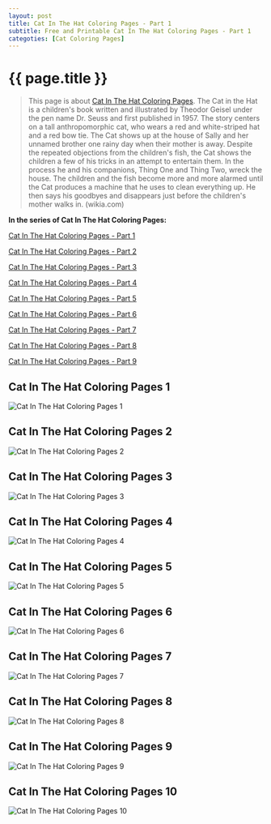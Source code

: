 ```yaml
---
layout: post
title: Cat In The Hat Coloring Pages - Part 1
subtitle: Free and Printable Cat In The Hat Coloring Pages - Part 1
categoties: [Cat Coloring Pages]
---
```

{{ page.title }}
================
> This page is about [Cat In The Hat Coloring Pages](https://hoanghabelle.github.io/). The Cat in the Hat is a children's book written and illustrated by Theodor Geisel under the pen name Dr. Seuss and first published in 1957. The story centers on a tall anthropomorphic cat, who wears a red and white-striped hat and a red bow tie. The Cat shows up at the house of Sally and her unnamed brother one rainy day when their mother is away. Despite the repeated objections from the children's fish, the Cat shows the children a few of his tricks in an attempt to entertain them. In the process he and his companions, Thing One and Thing Two, wreck the house. The children and the fish become more and more alarmed until the Cat produces a machine that he uses to clean everything up. He then says his goodbyes and disappears just before the children's mother walks in. (wikia.com)

**In the series of Cat In The Hat Coloring Pages:**

[Cat In The Hat Coloring Pages - Part 1](https://hoanghabelle.github.io/2017/11/06/Cat-In-The-Hat-Coloring-Pages-part-1.html)

[Cat In The Hat Coloring Pages - Part 2](https://hoanghabelle.github.io/2017/11/06/Cat-In-The-Hat-Coloring-Pages-part-2.html)

[Cat In The Hat Coloring Pages - Part 3](https://hoanghabelle.github.io/2017/11/06/Cat-In-The-Hat-Coloring-Pages-part-3.html)

[Cat In The Hat Coloring Pages - Part 4](https://hoanghabelle.github.io/2017/11/06/Cat-In-The-Hat-Coloring-Pages-part-4.html)

[Cat In The Hat Coloring Pages - Part 5](https://hoanghabelle.github.io/2017/11/06/Cat-In-The-Hat-Coloring-Pages-part-5.html)

[Cat In The Hat Coloring Pages - Part 6](https://hoanghabelle.github.io/2017/11/06/Cat-In-The-Hat-Coloring-Pages-part-6.html)

[Cat In The Hat Coloring Pages - Part 7](https://hoanghabelle.github.io/2017/11/06/Cat-In-The-Hat-Coloring-Pages-part-7.html)

[Cat In The Hat Coloring Pages - Part 8](https://hoanghabelle.github.io/2017/11/06/Cat-In-The-Hat-Coloring-Pages-part-8.html)

[Cat In The Hat Coloring Pages - Part 9](https://hoanghabelle.github.io/2017/11/06/Cat-In-The-Hat-Coloring-Pages-part-9.html)

## Cat In The Hat Coloring Pages 1
![Cat In The Hat Coloring Pages 1](https://hoanghabelle.github.io/img/Cat-In-The-Hat-Coloring-Pages%20(1).jpg "Cat In The Hat Coloring Pages 1")

## Cat In The Hat Coloring Pages 2
![Cat In The Hat Coloring Pages 2](https://hoanghabelle.github.io/img/Cat-In-The-Hat-Coloring-Pages%20(2).jpg "Cat In The Hat Coloring Pages 2")

## Cat In The Hat Coloring Pages 3
![Cat In The Hat Coloring Pages 3](https://hoanghabelle.github.io/img/Cat-In-The-Hat-Coloring-Pages%20(3).jpg "Cat In The Hat Coloring Pages 3")

## Cat In The Hat Coloring Pages 4
![Cat In The Hat Coloring Pages 4](https://hoanghabelle.github.io/img/Cat-In-The-Hat-Coloring-Pages%20(4).jpg "Cat In The Hat Coloring Pages 4")

<script async src="//pagead2.googlesyndication.com/pagead/js/adsbygoogle.js"></script><ins class="adsbygoogle" style="display:block" data-ad-format="fluid" data-ad-layout-key="-8i+1w-dq+e9+ft" data-ad-client="ca-pub-6753140515841889" data-ad-slot="6190446671"></ins> <script> (adsbygoogle = window.adsbygoogle || []).push({}); </script>

## Cat In The Hat Coloring Pages 5
![Cat In The Hat Coloring Pages 5](https://hoanghabelle.github.io/img/Cat-In-The-Hat-Coloring-Pages%20(5).jpg "Cat In The Hat Coloring Pages 5")

## Cat In The Hat Coloring Pages 6
![Cat In The Hat Coloring Pages 6](https://hoanghabelle.github.io/img/Cat-In-The-Hat-Coloring-Pages%20(6).jpg "Cat In The Hat Coloring Pages 6")

## Cat In The Hat Coloring Pages 7
![Cat In The Hat Coloring Pages 7](https://hoanghabelle.github.io/img/Cat-In-The-Hat-Coloring-Pages%20(7).jpg "Cat In The Hat Coloring Pages 7")

## Cat In The Hat Coloring Pages 8
![Cat In The Hat Coloring Pages 8](https://hoanghabelle.github.io/img/Cat-In-The-Hat-Coloring-Pages%20(8).jpg "Cat In The Hat Coloring Pages 8")

<script async src="//pagead2.googlesyndication.com/pagead/js/adsbygoogle.js"></script><ins class="adsbygoogle" style="display:block" data-ad-format="fluid" data-ad-layout-key="-8i+1w-dq+e9+ft" data-ad-client="ca-pub-6753140515841889" data-ad-slot="6190446671"></ins> <script> (adsbygoogle = window.adsbygoogle || []).push({}); </script>

## Cat In The Hat Coloring Pages 9
![Cat In The Hat Coloring Pages 9](https://hoanghabelle.github.io/img/Cat-In-The-Hat-Coloring-Pages%20(9).jpg "Cat In The Hat Coloring Pages 9")

## Cat In The Hat Coloring Pages 10
![Cat In The Hat Coloring Pages 10](https://hoanghabelle.github.io/img/Cat-In-The-Hat-Coloring-Pages%20(10).jpg "Cat In The Hat Coloring Pages 10")

